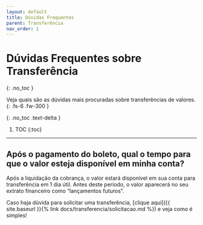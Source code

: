 ```yaml
---
layout: default
title: Dúvidas Frequentes
parent: Transferência
nav_order: 1
---
```


# Dúvidas Frequentes sobre Transferência
{: .no_toc }

Veja quais são as dúvidas mais procuradas sobre transferências de valores.
{: .fs-6 .fw-300 }

{: .no_toc .text-delta }

1. TOC
{:toc}

---

## Após o pagamento do boleto, qual o tempo para que o valor esteja disponível em minha conta?

Após a liquidação da cobrança, o valor estará disponível em sua conta para transferência em 1 dia útil. Antes deste período, o valor aparecerá no seu extrato financeiro como “lançamentos futuros”.

Caso haja dúvida para solicitar uma transferência, [clique aqui]({{ site.baseurl }}{% link docs/transferencia/solicitacao.md %}) e veja como é simples!

